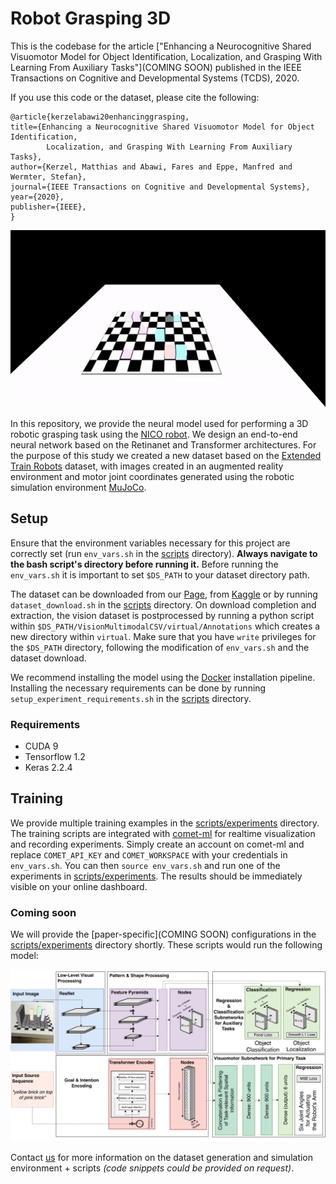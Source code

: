 # Robot Grasping 3D

This is the codebase for the article ["Enhancing a Neurocognitive Shared Visuomotor Model for Object Identification, 
Localization, and Grasping With Learning From Auxiliary Tasks"](COMING SOON) published in the IEEE Transactions on Cognitive and 
Developmental Systems (TCDS), 2020.

If you use this code or the dataset, please cite the following:

```
@article{kerzelabawi20enhancinggrasping,
title={Enhancing a Neurocognitive Shared Visuomotor Model for Object Identification, 
        Localization, and Grasping With Learning From Auxiliary Tasks},
author={Kerzel, Matthias and Abawi, Fares and Eppe, Manfred and Wermter, Stefan},
journal={IEEE Transactions on Cognitive and Developmental Systems},
year={2020},
publisher={IEEE},
}
```


![Nico grasping prediction](resources/3D_grasping_fancy.gif)

In this repository, we provide the neural model used for performing a 3D robotic grasping task 
using the [NICO robot](https://www.inf.uni-hamburg.de/en/inst/ab/wtm/research/neurobotics/nico.html). We design an end-to-end neural network based on the Retinanet and Transformer architectures.
For the purpose of this study we created a new dataset based on the [Extended Train Robots](http://archive.researchdata.leeds.ac.uk/id/eprint/37) dataset, with images created
in an augmented reality environment and motor joint coordinates generated using the robotic simulation environment
[MuJoCo](http://www.mujoco.org/).


## Setup

Ensure that the environment variables necessary for this project are correctly set (run `env_vars.sh` in the [scripts](scripts) directory). 
**Always navigate to the bash script's directory before running it.**
Before running the `env_vars.sh` it is important to set `$DS_PATH` to your dataset directory path.

The dataset can be downloaded from our [Page](https://www.inf.uni-hamburg.de/en/inst/ab/wtm/research/corpora.html#augmented_extended_train_robots), from [Kaggle](https://www.kaggle.com/fabawi/augmented-extended-train-robots) or by running `dataset_download.sh` in the [scripts](scripts) directory.
On download completion and extraction, the vision dataset is postprocessed by running a python script within `$DS_PATH/VisionMultimodalCSV/virtual/Annotations` which creates 
a new directory within `virtual`. Make sure that you have `write` privileges for the `$DS_PATH` directory, following the modification of `env_vars.sh` and the dataset download.

We recommend installing the model using the [Docker](docker) installation pipeline. Installing the 
necessary requirements can be done by running `setup_experiment_requirements.sh` in the [scripts](scripts)
directory.

### Requirements

* CUDA 9
* Tensorflow 1.2
* Keras 2.2.4

## Training

We provide multiple training examples in the [scripts/experiments](scripts/experiments) directory.
The training scripts are integrated with [comet-ml](https:comet.ml) for realtime visualization and recording experiments. 
Simply create an account on comet-ml and replace `COMET_API_KEY` and `COMET_WORKSPACE` with your credentials in `env_vars.sh`. You 
can then `source env_vars.sh` and run one of the experiments in [scripts/experiments](scripts/experiments). The results should be 
immediately visible on your online dashboard.

### Coming soon

We will provide the [paper-specific](COMING SOON) configurations in the [scripts/experiments](scripts/experiments) directory shortly.
These scripts would run the following model:

![Nico grasping prediction](resources/extended_architecture6-1.png)



Contact [us](mailto:abawi@informatik.uni-hamburg.de) for more information on the dataset generation and 
simulation environment + scripts *(code snippets could be provided on request)*.



